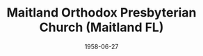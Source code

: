 ---
date: &id001 1958-06-27
end_date: null
location:
  address: null
  city: Maitland
  state: FL
minister:
- end: 1964-01-01
  name: Arthur Froelich
  start: 1958-06-27
  type: Pastor
ministers:
- Arthur Froelich
name: Maitland Orthodox Presbyterian Church
names:
- end: 1964-04-21
  name: Maitland Orthodox Presbyterian Church
  start: 1958-06-27
origination_date: *id001
raw_data: "FLORIDA Maitland\n\nMaitland Orthodox Presbyterian Church  (June 27, 1958\u2013\
  April 21, 1964)\n(withdrew to the Bible Presbyterian Church, 1964)\nPastor: Arthur\
  \ Froelich, 1958\u201364"
received_from: null
states:
- FL
status:
  active: false
  end_date: 1964-04-21
  reason: withdrawal
  received_from: null
  withdrawal_to: Bible Presbyterian Church
title: Maitland Orthodox Presbyterian Church (Maitland FL)
year_established:
- 1958

---